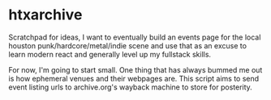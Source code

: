 # htxarchive
Scratchpad for ideas, I want to eventually build an events page for the local houston punk/hardcore/metal/indie scene and use that as an excuse to learn modern react and generally level up my fullstack skills.

For now, I'm going to start small. One thing that has always bummed me out is how ephemeral venues and their webpages are. This script aims to send event listing urls to archive.org's wayback machine to store for posterity.
